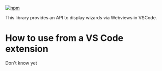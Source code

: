 [![npm](https://img.shields.io/npm/v/@redhat-developer/vscode-wizard?color=brightgreen)](https://www.npmjs.com/package/@redhat-developer/vscode-wizard)

This library provides an API to display wizards via Webviews in VSCode.

# How to use from a VS Code extension
Don't know yet

